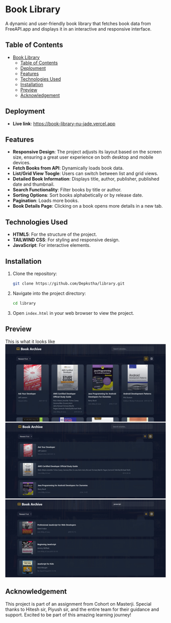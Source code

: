 # Book Library

A dynamic and user-friendly book library that fetches book data from FreeAPI.app and displays it in an interactive and responsive interface.

## Table of Contents

- [Book Library](#book-libraray)
  - [Table of Contents](#table-of-contents)
  - [Deployment](#deployment)
  - [Features](#features)
  - [Technologies Used](#technologies-used)
  - [Installation](#installation)
  - [Preview](#preview)
  - [Acknowledgement](#acknowledgement)

## Deployment

- **Live link**: https://book-library-nu-jade.vercel.app

## Features
- **Responsive Design**: The project adjusts its layout based on the screen size, ensuring a great user experience on both desktop and mobile devices.
- **Fetch Books from API**: Dynamically loads book data.
- **List/Grid View Toogle**: Users can switch between list and grid views.
- **Detailed Book Information**: Displays title, author, publisher, published date and thumbnail.
- **Search Functionality**: Filter books by title or author.
- **Sorting Options**: Sort books alphabetically or by release date.
- **Pagination**: Loads more books.
- **Book Details Page**: Clicking on a book opens more details in a new tab.

## Technologies Used

- **HTML5**: For the structure of the project.
- **TAILWIND CSS**: For styling and responsive design.
- **JavaScript**: For interactive elements.

## Installation

1. Clone the repository:
   ```bash
   git clone https://github.com/Depkstha/library.git
   ```

2. Navigate into the project directory:
   ```bash
   cd library
   ```

3. Open `index.html` in your web browser to view the project.

## Preview
This is what it looks like
![Book Library Screenshot](assets/screenshots/01.jpeg)
![Book Library Screenshot](assets/screenshots/02.jpeg)
![Book Library Screenshot](assets/screenshots/03.jpeg)

## Acknowledgement
This project is part of an assignment from Cohort on Masterji. Special thanks to Hitesh sir, Piyush sir, and the entire team for their guidance and support. Excited to be part of this amazing learning journey!
